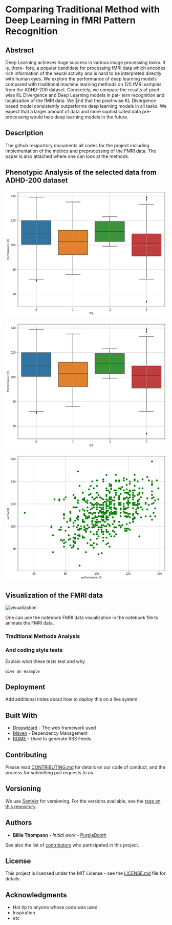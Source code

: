 # Comparing Traditional Method with Deep Learning in fMRI Pattern Recognition
## Abstract
Deep Learning achieves huge success in various image processing tasks. It is, there-
fore, a popular candidate for processing fMRI data which encodes rich information
of the neural activity and is hard to be interpreted directly with human eyes. We
explore the performance of deep learning models compared with traditional machine
learning methods on 125 fMRI samples from the ADHD-200 dataset. Concretely, we
compare the results of pixel-wise KL Divergence and Deep Learning models in pat-
tern recognition and localization of the fMRI data. We nd that the pixel-wise KL
Divergence based model consistently outperforms deep learning models in all tasks.
We expect that a larger amount of data and more sophisticated data pre-processing
would help deep learning models in the future.

## Description

The github resiportory documents all codes for the project including implementation of the metrics and preprocessing of the FMRI data. The paper is also attached where one can look at the methods.


## Phenotypic Analysis of the selected data from ADHD-200 dataset

![Verbal IQ vs. ADHD type](plots/verbal.png)

![Performance IQ vs. ADHD type](plots/performance.png)

![Performance IQ vs. Verbal IQ](plots/performance_verbal.png)


## Visualization of the FMRI data

![visualization](plots/t_0)

One can use the notebook FMRI data visualization in the notebook file to animate the FMRI data.

### Traditional Methods Analysis



### And coding style tests

Explain what these tests test and why

```
Give an example
```

## Deployment

Add additional notes about how to deploy this on a live system

## Built With

* [Dropwizard](http://www.dropwizard.io/1.0.2/docs/) - The web framework used
* [Maven](https://maven.apache.org/) - Dependency Management
* [ROME](https://rometools.github.io/rome/) - Used to generate RSS Feeds

## Contributing

Please read [CONTRIBUTING.md](https://gist.github.com/PurpleBooth/b24679402957c63ec426) for details on our code of conduct, and the process for submitting pull requests to us.

## Versioning

We use [SemVer](http://semver.org/) for versioning. For the versions available, see the [tags on this repository](https://github.com/your/project/tags). 

## Authors

* **Billie Thompson** - *Initial work* - [PurpleBooth](https://github.com/PurpleBooth)

See also the list of [contributors](https://github.com/your/project/contributors) who participated in this project.

## License

This project is licensed under the MIT License - see the [LICENSE.md](LICENSE.md) file for details

## Acknowledgments

* Hat tip to anyone whose code was used
* Inspiration
* etc

